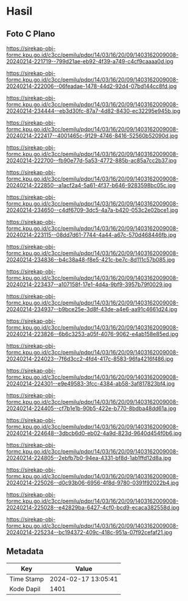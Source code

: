 # Hasil

## Foto C Plano

https://sirekap-obj-formc.kpu.go.id/c3cc/pemilu/pdpr/14/03/16/20/09/1403162009008-20240214-221719--799d21ae-eb92-4f39-a749-c4cf9caaaa0d.jpg

https://sirekap-obj-formc.kpu.go.id/c3cc/pemilu/pdpr/14/03/16/20/09/1403162009008-20240214-222006--06feadae-1478-44d2-92d4-07bd144cc8fd.jpg

https://sirekap-obj-formc.kpu.go.id/c3cc/pemilu/pdpr/14/03/16/20/09/1403162009008-20240214-234444--eb3d30fc-87a7-4d82-8430-ec32295e945b.jpg

https://sirekap-obj-formc.kpu.go.id/c3cc/pemilu/pdpr/14/03/16/20/09/1403162009008-20240214-222417--4001465c-9129-4746-8416-52560b52090d.jpg

https://sirekap-obj-formc.kpu.go.id/c3cc/pemilu/pdpr/14/03/16/20/09/1403162009008-20240214-222700--fb90e77d-5a53-4772-885b-ac85a7cc2b37.jpg

https://sirekap-obj-formc.kpu.go.id/c3cc/pemilu/pdpr/14/03/16/20/09/1403162009008-20240214-222850--a1acf2a4-5a61-4f37-b646-9283598bc05c.jpg

https://sirekap-obj-formc.kpu.go.id/c3cc/pemilu/pdpr/14/03/16/20/09/1403162009008-20240214-234650--c4df6709-3dc5-4a7a-b420-053c2e02bce1.jpg

https://sirekap-obj-formc.kpu.go.id/c3cc/pemilu/pdpr/14/03/16/20/09/1403162009008-20240214-223115--08dd7d61-7744-4a44-a67c-570d468446fb.jpg

https://sirekap-obj-formc.kpu.go.id/c3cc/pemilu/pdpr/14/03/16/20/09/1403162009008-20240214-234836--b4c38a48-f8e5-421c-be7c-8d111c57b085.jpg

https://sirekap-obj-formc.kpu.go.id/c3cc/pemilu/pdpr/14/03/16/20/09/1403162009008-20240214-223437--a107158f-17e1-4d4a-9bf9-3957b79f0029.jpg

https://sirekap-obj-formc.kpu.go.id/c3cc/pemilu/pdpr/14/03/16/20/09/1403162009008-20240214-234937--b9bce25e-3d8f-43de-a4e6-aa91c4661d24.jpg

https://sirekap-obj-formc.kpu.go.id/c3cc/pemilu/pdpr/14/03/16/20/09/1403162009008-20240214-223826--6b6c3253-a05f-4076-9062-e4ab158e85ed.jpg

https://sirekap-obj-formc.kpu.go.id/c3cc/pemilu/pdpr/14/03/16/20/09/1403162009008-20240214-224023--7f6d3cc2-4fd4-417c-8583-96fa4216f486.jpg

https://sirekap-obj-formc.kpu.go.id/c3cc/pemilu/pdpr/14/03/16/20/09/1403162009008-20240214-224301--e9e49583-3fcc-4384-ab58-3af817823bf4.jpg

https://sirekap-obj-formc.kpu.go.id/c3cc/pemilu/pdpr/14/03/16/20/09/1403162009008-20240214-224405--cf7b1e1b-90b5-422e-b770-8bdba48dd61a.jpg

https://sirekap-obj-formc.kpu.go.id/c3cc/pemilu/pdpr/14/03/16/20/09/1403162009008-20240214-224648--3dbcb6d0-eb02-4a9d-823d-9640d454f0b6.jpg

https://sirekap-obj-formc.kpu.go.id/c3cc/pemilu/pdpr/14/03/16/20/09/1403162009008-20240214-224805--2ebfb7b0-94ea-4331-bf8d-1ab1ffd12d8a.jpg

https://sirekap-obj-formc.kpu.go.id/c3cc/pemilu/pdpr/14/03/16/20/09/1403162009008-20240214-225026--d0c93b06-6956-4f8d-9780-0391f92022b4.jpg

https://sirekap-obj-formc.kpu.go.id/c3cc/pemilu/pdpr/14/03/16/20/09/1403162009008-20240214-225028--e42829ba-6427-4cf0-bcd9-ecaca382558d.jpg

https://sirekap-obj-formc.kpu.go.id/c3cc/pemilu/pdpr/14/03/16/20/09/1403162009008-20240214-225234--bc194372-409c-418c-951a-07f92cefaf21.jpg


## Metadata

| Key        | Value               |
| ---------- | ------------------- |
| Time Stamp | 2024-02-17 13:05:41 |
| Kode Dapil | 1401                |



